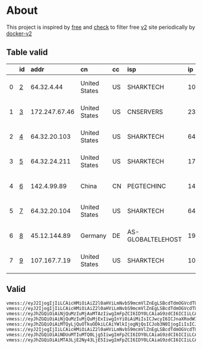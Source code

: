 
# About

This project is inspired by [free](https://github.com/freefq/free) and [check](https://github.com/yeahwu/check) to filter free [v2](https://github.com/v2fly/v2ray-core) site periodically by [docker-v2](https://hub.docker.com/r/v2ray/official)

    

## Table valid
|    | id                 | addr          | cn            | cc   | isp               | ip             | chatgpt          |
|---:|:-------------------|:--------------|:--------------|:-----|:------------------|:---------------|:-----------------|
|  0 | [2](config/2.json) | 64.32.4.44    | United States | US   | SHARKTECH         | 107.167.13.162 | Yes (Region: US) |
|  1 | [3](config/3.json) | 172.247.67.46 | United States | US   | CNSERVERS         | 23.225.9.234   | Yes (Region: US) |
|  2 | [4](config/4.json) | 64.32.20.103  | United States | US   | SHARKTECH         | 64.32.0.58     | Yes (Region: US) |
|  3 | [5](config/5.json) | 64.32.24.211  | United States | US   | SHARKTECH         | 170.178.189.58 | Yes (Region: US) |
|  4 | [6](config/6.json) | 142.4.99.89   | China         | CN   | PEGTECHINC        | 142.4.99.65    | Yes (Region: US) |
|  5 | [7](config/7.json) | 64.32.20.104  | United States | US   | SHARKTECH         | 64.32.0.58     | Yes (Region: US) |
|  6 | [8](config/8.json) | 45.12.144.89  | Germany       | DE   | AS-GLOBALTELEHOST | 193.108.118.34 | Yes (Region: DE) |
|  7 | [9](config/9.json) | 107.167.7.19  | United States | US   | SHARKTECH         | 107.167.18.50  | Yes (Region: US) |

## Valid
```
vmess://eyJ2IjogIjIiLCAicHMiOiAiZ2l0aHViLmNvbS9mcmVlZnEgLSBcdTdmOGVcdTU2ZmRcdTUyYTBcdTUyMjlcdTc5OGZcdTVjM2NcdTRlOWFcdTVkZGVcdTZkMWJcdTY3NDlcdTc3ZjZTaGFya3RlY2hcdTY1NzBcdTYzNmVcdTRlMmRcdTVmYzMgMiIsICJhZGQiOiAiNjQuMzIuNC40NCIsICJwb3J0IjogIjQzMTY2IiwgImlkIjogIjg2NTMwMDRmLWRlNjctNDRjMi05Y2NlLWUwODMwOTMzZmIwMyIsICJhaWQiOiAiNjQiLCAic2N5IjogImF1dG8iLCAibmV0IjogInRjcCIsICJ0eXBlIjogIm5vbmUiLCAiaG9zdCI6ICIiLCAicGF0aCI6ICIiLCAidGxzIjogIiIsICJzbmkiOiAiIiwgImFscG4iOiAiIn0=
vmess://eyJ2IjogIjIiLCAicHMiOiAiZ2l0aHViLmNvbS9mcmVlZnEgLSBcdTdmOGVcdTU2ZmRcdTUyYTBcdTUyMjlcdTc5OGZcdTVjM2NcdTRlOWFcdTVkZGVcdTZkMWJcdTY3NDlcdTc3ZjZDb3BlcmF0aW9uIENvbG9jdGlvblx1NjU3MFx1NjM2ZVx1NGUyZFx1NWZjMyAzIiwgImFkZCI6ICIxNzIuMjQ3LjY3LjQ2IiwgInBvcnQiOiAiNTAwMzUiLCAidHlwZSI6ICJub25lIiwgImlkIjogIjIyNzhlZmU0LWFkMGMtNDdjZS05NDgwLTA2ODYwODM2OGQ3NiIsICJhaWQiOiAiNjQiLCAibmV0IjogInRjcCIsICJwYXRoIjogIi8iLCAiaG9zdCI6ICIiLCAidGxzIjogIiJ9
vmess://eyJhZGQiOiAiNjQuMzIuMjAuMTAzIiwgImFpZCI6IDY0LCAiaG9zdCI6ICIiLCAiaWQiOiAiYzFiYWQ5YTYtMTQ4Mi00OTQxLWEwYzQtZTg1ZjNjYmJjYjVhIiwgIm5ldCI6ICJ0Y3AiLCAicGF0aCI6ICIiLCAicG9ydCI6IDQwMDM5LCAicHMiOiAiZ2l0aHViLmNvbS9mcmVlZnEgLSBcdTdmOGVcdTU2ZmRcdTUyYTBcdTUyMjlcdTc5OGZcdTVjM2NcdTRlOWFcdTVkZGVcdTZkMWJcdTY3NDlcdTc3ZjZTaGFya3RlY2hcdTY1NzBcdTYzNmVcdTRlMmRcdTVmYzMgNCIsICJ0bHMiOiAiIiwgInR5cGUiOiAiYXV0byIsICJzZWN1cml0eSI6ICJhdXRvIiwgInNraXAtY2VydC12ZXJpZnkiOiB0cnVlLCAic25pIjogIiJ9
vmess://eyJhZGQiOiAiNjQuMzIuMjQuMjExIiwgInYiOiAiMiIsICJwcyI6ICJnaXRodWIuY29tL2ZyZWVmcSAtIFx1N2Y4ZVx1NTZmZFx1NTJhMFx1NTIyOVx1Nzk4Zlx1NWMzY1x1NGU5YVx1NWRkZVx1NmQxYlx1Njc0OVx1NzdmNlNoYXJrdGVjaFx1NjU3MFx1NjM2ZVx1NGUyZFx1NWZjMyA1IiwgInBvcnQiOiA0ODY1OSwgImlkIjogImNmZjlkODYwLTczMzAtNGVlMS1iMDcyLTcxNDJkZGYxNTcxZCIsICJhaWQiOiAiNjQiLCAibmV0IjogInRjcCIsICJ0eXBlIjogIiIsICJob3N0IjogIiIsICJwYXRoIjogIi8iLCAidGxzIjogIiJ9
vmess://eyJhZGQiOiAiMTQyLjQuOTkuODkiLCAiYWlkIjogNjQsICJob3N0IjogIiIsICJpZCI6ICJiNjVkYTRhZi1hMTJhLTRhNTktOTMxNi00NTQ5ZTEyYmE2MmMiLCAibmV0IjogInRjcCIsICJwYXRoIjogIiIsICJwb3J0IjogNDMzNzksICJwcyI6ICJnaXRodWIuY29tL2ZyZWVmcSAtIFx1N2Y4ZVx1NTZmZFx1NTJhMFx1NTIyOVx1Nzk4Zlx1NWMzY1x1NGU5YVx1NWRkZVx1NTcyM1x1NGY1NVx1NTg1ZVBFRyBURUNIIDYiLCAidGxzIjogIiIsICJ0eXBlIjogImF1dG8iLCAic2VjdXJpdHkiOiAiYXV0byIsICJza2lwLWNlcnQtdmVyaWZ5IjogdHJ1ZSwgInNuaSI6ICIifQ==
vmess://eyJ2IjogIjIiLCAicHMiOiAiZ2l0aHViLmNvbS9mcmVlZnEgLSBcdTdmOGVcdTU2ZmRcdTUyYTBcdTUyMjlcdTc5OGZcdTVjM2NcdTRlOWFcdTVkZGVcdTZkMWJcdTY3NDlcdTc3ZjZTaGFya3RlY2hcdTY1NzBcdTYzNmVcdTRlMmRcdTVmYzMgNyIsICJhZGQiOiAiNjQuMzIuMjAuMTA0IiwgInBvcnQiOiAiNDAwMzkiLCAidHlwZSI6ICJub25lIiwgImlkIjogImMxYmFkOWE2LTE0ODItNDk0MS1hMGM0LWU4NWYzY2JiY2I1YSIsICJhaWQiOiAiNjQiLCAibmV0IjogInRjcCIsICJwYXRoIjogIi8iLCAiaG9zdCI6ICIiLCAidGxzIjogIiJ9
vmess://eyJhZGQiOiAiNDUuMTIuMTQ0Ljg5IiwgImFpZCI6IDY0LCAiaG9zdCI6ICIiLCAiaWQiOiAiNDE4MDQ4YWYtYTI5My00Yjk5LTliMGMtOThjYTM1ODBkZDI0IiwgIm5ldCI6ICJ0Y3AiLCAicGF0aCI6ICIiLCAicG9ydCI6IDQ3MTI3LCAicHMiOiAiZ2l0aHViLmNvbS9mcmVlZnEgLSBcdTZiMjdcdTc2ZGYgIDgiLCAidGxzIjogIiIsICJ0eXBlIjogImF1dG8iLCAic2VjdXJpdHkiOiAiYXV0byIsICJza2lwLWNlcnQtdmVyaWZ5IjogdHJ1ZSwgInNuaSI6ICIifQ==
vmess://eyJhZGQiOiAiMTA3LjE2Ny43LjE5IiwgImFpZCI6IDY0LCAiaG9zdCI6ICIiLCAiaWQiOiAiYmRlZTIwMmMtOGZhZS00NDFmLWE1ODgtN2JjNGQzODg3MDE5IiwgIm5ldCI6ICJ0Y3AiLCAicGF0aCI6ICIiLCAicG9ydCI6IDQxNjU0LCAicHMiOiAiZ2l0aHViLmNvbS9mcmVlZnEgLSBcdTdmOGVcdTU2ZmRcdTUyYTBcdTUyMjlcdTc5OGZcdTVjM2NcdTRlOWFcdTVkZGVcdTZkMWJcdTY3NDlcdTc3ZjZcdTVlMDJTaGFya1RlY2hcdTY1NzBcdTYzNmVcdTRlMmRcdTVmYzMgOSIsICJ0bHMiOiAiIiwgInR5cGUiOiAiYXV0byIsICJzZWN1cml0eSI6ICJhdXRvIiwgInNraXAtY2VydC12ZXJpZnkiOiB0cnVlLCAic25pIjogIiJ9
```

